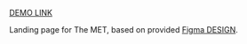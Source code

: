 [DEMO LINK](https://meg-sowka.github.io/the_MET/)

Landing page for The MET, based on provided [Figma DESIGN](https://www.figma.com/file/KgtxxWy9nJayOqWi5md4Qg/THE-MET-2).
